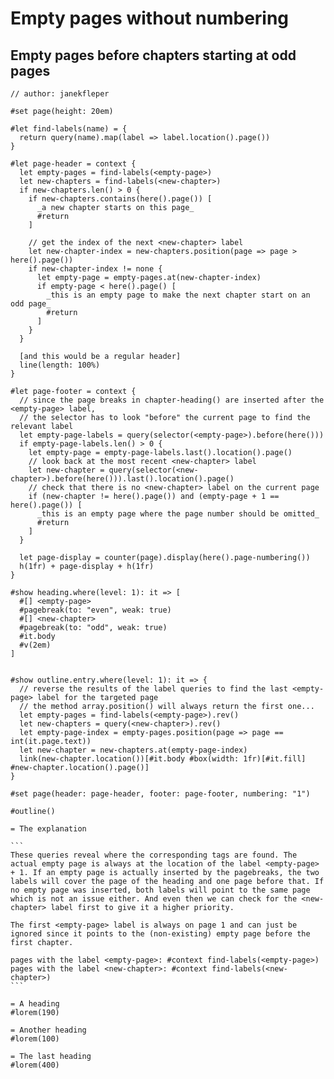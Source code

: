 # Empty pages without numbering

## Empty pages before chapters starting at odd pages

`````typ
// author: janekfleper

#set page(height: 20em)

#let find-labels(name) = {
  return query(name).map(label => label.location().page())
}

#let page-header = context {
  let empty-pages = find-labels(<empty-page>)
  let new-chapters = find-labels(<new-chapter>)
  if new-chapters.len() > 0 {
    if new-chapters.contains(here().page()) [
      _a new chapter starts on this page_
      #return
    ]

    // get the index of the next <new-chapter> label
    let new-chapter-index = new-chapters.position(page => page > here().page())
    if new-chapter-index != none {
      let empty-page = empty-pages.at(new-chapter-index)
      if empty-page < here().page() [
        _this is an empty page to make the next chapter start on an odd page_
        #return
      ]
    }
  }

  [and this would be a regular header]
  line(length: 100%)
}

#let page-footer = context {
  // since the page breaks in chapter-heading() are inserted after the <empty-page> label,
  // the selector has to look "before" the current page to find the relevant label
  let empty-page-labels = query(selector(<empty-page>).before(here()))
  if empty-page-labels.len() > 0 {
    let empty-page = empty-page-labels.last().location().page()
    // look back at the most recent <new-chapter> label
    let new-chapter = query(selector(<new-chapter>).before(here())).last().location().page()
    // check that there is no <new-chapter> label on the current page
    if (new-chapter != here().page()) and (empty-page + 1 == here().page()) [
      _this is an empty page where the page number should be omitted_
      #return
    ]
  }

  let page-display = counter(page).display(here().page-numbering())
  h(1fr) + page-display + h(1fr)
}

#show heading.where(level: 1): it => [
  #[] <empty-page>
  #pagebreak(to: "even", weak: true)
  #[] <new-chapter>
  #pagebreak(to: "odd", weak: true)
  #it.body
  #v(2em)
]


#show outline.entry.where(level: 1): it => {
  // reverse the results of the label queries to find the last <empty-page> label for the targeted page
  // the method array.position() will always return the first one...
  let empty-pages = find-labels(<empty-page>).rev()
  let new-chapters = query(<new-chapter>).rev()
  let empty-page-index = empty-pages.position(page => page == int(it.page.text))
  let new-chapter = new-chapters.at(empty-page-index)
  link(new-chapter.location())[#it.body #box(width: 1fr)[#it.fill] #new-chapter.location().page()]
}

#set page(header: page-header, footer: page-footer, numbering: "1")

#outline()

= The explanation

```
These queries reveal where the corresponding tags are found. The actual empty page is always at the location of the label <empty-page> + 1. If an empty page is actually inserted by the pagebreaks, the two labels will cover the page of the heading and one page before that. If no empty page was inserted, both labels will point to the same page which is not an issue either. And even then we can check for the <new-chapter> label first to give it a higher priority.

The first <empty-page> label is always on page 1 and can just be ignored since it points to the (non-existing) empty page before the first chapter.

pages with the label <empty-page>: #context find-labels(<empty-page>)
pages with the label <new-chapter>: #context find-labels(<new-chapter>)
```

= A heading
#lorem(190)

= Another heading
#lorem(100)

= The last heading
#lorem(400)
`````